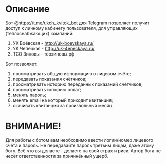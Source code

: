 # Описание
Бот @https://t.me/ukch_kvitok_bot для Telegram позволяет получит доступ к личному кабинету пользователя, для управляющих (теплоснабжающих) компаний:
1. УК Боёвская - http://uk-boevskaya.ru/
2. УК Чепецкая - http://uk-4epeckaya.ru/
3. ТСО Зиновы - тсозиновы.рф

Бот позволяет:
1. просматривать общую ифнормацию о лицевом счёте;
2. передавать показания счётчиков;
3. просматривать историю переданных показаний счётчиков;
4. просматривать историю оплат;
5. менять пароль;
6. менять email на который приходит квитанция;
7. скачивать квитанции за произвольный месяц.


# ВНИМАНИЕ!
Для работы с ботом вам необходимо ввести логин/номер лицевого счёта и пароль. Не передавайте пароль третьим лицам, даже этому боту. Всё что вы делаете - делаете на свой страх и риск. Автор бота не несёт ответственности за причинённый ущерб.
